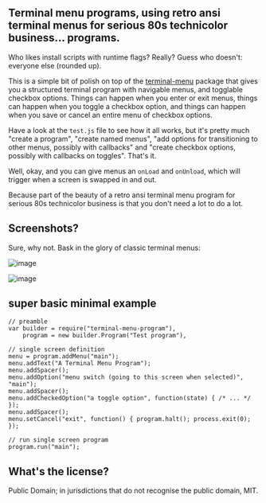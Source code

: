 Terminal menu programs, using retro ansi terminal menus for serious 80s technicolor business... programs.
---

Who likes install scripts with runtime flags? Really? Guess who doesn't: everyone else (rounded up).

This is a simple bit of polish on top of the [terminal-menu](https://www.npmjs.org/package/terminal-menu) package that gives you a structured terminal program with navigable menus, and togglable checkbox options. Things can happen when you enter or exit menus, things can happen when you toggle a checkbox option, and things can happen when you save or cancel an entire menu of checkbox options.

Have a look at the `test.js` file to see how it all works, but it's pretty much "create a program", "create named menus", "add options for transitioning to other menus, possibly with callbacks" and "create checkbox options, possibly with callbacks on toggles". That's it.

Well, okay, and you can give menus an `onLoad` and `onUnload`, which will trigger when a screen is swapped in and out.

Because part of the beauty of a retro ansi terminal menu program for serious 80s technicolor business is that you don't need a lot to do a lot.

Screenshots?
---
Sure, why not. Bask in the glory of classic terminal menus:

![image](https://cloud.githubusercontent.com/assets/177243/4414059/0e4e9a00-4510-11e4-924e-59db1c523557.png)

![image](https://cloud.githubusercontent.com/assets/177243/4414078/6337fade-4510-11e4-811d-a6555dccacd8.png)

super basic minimal example
---

```
// preamble
var builder = require("terminal-menu-program"),
    program = new builder.Program("Test program"),

// single screen definition
menu = program.addMenu("main");
menu.addText("A Terminal Menu Program");
menu.addSpacer();
menu.addOption("menu switch (going to this screen when selected)", "main");
menu.addSpacer();
menu.addCheckedOption("a toggle option", function(state) { /* ... */ });
menu.addSpacer();
menu.setCancel("exit", function() { program.halt(); process.exit(0); });

// run single screen program
program.run("main");
```

What's the license?
---

Public Domain; in jurisdictions that do not recognise the public domain, MIT.
